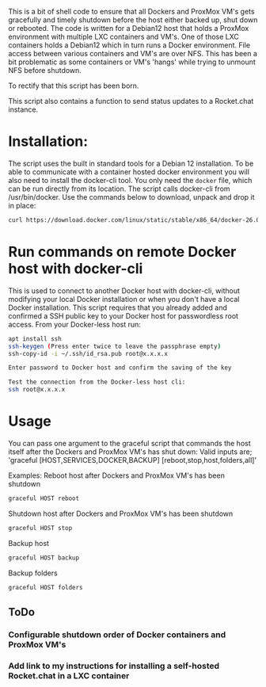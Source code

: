 This is a bit of shell code to ensure that all Dockers and ProxMox VM's gets gracefully and timely shutdown before the host either backed up, shut down or rebooted.
The code is written for a Debian12 host that holds a ProxMox environment with multiple LXC containers and VM's. One of those LXC containers holds a Debian12 which in turn runs a Docker environment.
File access between various containers and VM's are over NFS. This has been a bit problematic as some containers or VM's 'hangs' while trying to unmount NFS before shutdown.

To rectify that this script has been born.

This script also contains a function to send status updates to a Rocket.chat instance.

# Installation:
The script uses the built in standard tools for a Debian 12 installation. To be able to communicate with a container hosted docker environment you will also need to install the docker-cli tool.
You only need the `docker` file, which can be run directly from its location. The script calls docker-cli from /usr/bin/docker. Use the commands below to download, unpack and drop it in place: 
```bash
curl https://download.docker.com/linux/static/stable/x86_64/docker-26.0.2.tgz | tar xvz --directory /tmp && mv -v /tmp/docker/docker /usr/bin/docker && chmod +x /usr/bin/docker && rm -rf /tmp/docker
```

# Run commands on remote Docker host with docker-cli 

This is used to connect to another Docker host with docker-cli, without modifying your local Docker installation or when you don't have a local Docker installation.
This script requires that you already added and confirmed a SSH public key to your Docker host for passwordless root access.
From your Docker-less host run:
```bash
apt install ssh
ssh-keygen (Press enter twice to leave the passphrase empty)
ssh-copy-id -i ~/.ssh/id_rsa.pub root@x.x.x.x

Enter password to Docker host and confirm the saving of the key

Test the connection from the Docker-less host cli:
ssh root@x.x.x.x
```

# Usage

You can pass one argument to the graceful script that commands the host itself after the Dockers and ProxMox VM's has shut down:
Valid inputs are; 'graceful [HOST,SERVICES,DOCKER,BACKUP] [reboot,stop,host,folders,all]'

Examples:
Reboot host after Dockers and ProxMox VM's has been shutdown
```bash
graceful HOST reboot
```
Shutdown host after Dockers and ProxMox VM's has been shutdown
```bash
graceful HOST stop
```
Backup host
```bash
graceful HOST backup
```
Backup folders
```bash
graceful HOST folders
```

## ToDo
### Configurable shutdown order of Docker containers and ProxMox VM's
### Add link to my instructions for installing a self-hosted Rocket.chat in a LXC container

